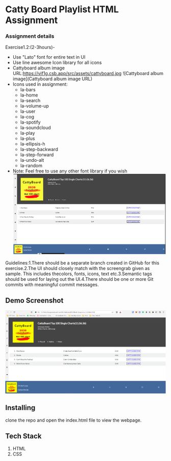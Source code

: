 # Catty Board Playlist HTML Assignment

### Assignment details

Exercise1.2:(2-3hours)-

- Use "Lato" font for entire text in UI
- Use line awesome Icon library for all icons
- Cattyboard album image URL:https://vif1g.csb.app/src/assets/cattyboard.jpg
  ![Cattyboard album image](Cattyboard album image URL)
- Icons used in assignment:
  - la-bars
  - la-home
  - la-search
  - la-volume-up
  - la-user
  - la-cog
  - la-spotify
  - la-soundcloud
  - la-play
  - la-plus
  - la-ellipsis-h
  - la-step-backward
  - la-step-forward
  - la-undo-alt
  - la-random
- Note: Feel free to use any other font library if you wish
  ![expected outcome](./images/expected_outcome.PNG)

Guidelines:1.There should be a separate branch created in GitHub for this exercise.2.The UI should closely match with the screengrab given as sample. This includes thecolors, fonts, icons, text etc.3.Semantic tags should be used for laying out the UI.4.There should be one or more Git commits with meaningful commit messages.

## Demo Screenshot

![Demo Screenshot](./images/Demo.PNG)

## Installing

clone the repo and open the index.html file to view the webpage.

## Tech Stack

1. HTML
2. CSS
